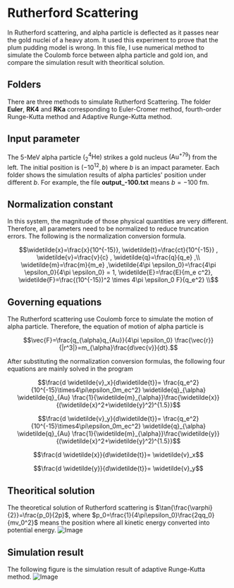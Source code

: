 # Rutherford Scattering
In Rutherford scattering, and alpha particle is deflected as it passes near the gold nuclei of a heavy atom. It used this experiment to prove that the plum pudding model is wrong. In this file, I use numerical method to simulate the Coulomb force between alpha particle and gold ion, and compare the simulation result with theoritical solution.


## Folders

There are three methods to simulate Rutherford Scattering. The folder **Euler**, **RK4** and **RKa** corresponding to Euler-Cromer method, fourth-order Runge-Kutta method and Adaptive Runge-Kutta method.

## Input parameter

The 5-MeV alpha particle  $\left(\mathrm{^4_2He}\right)$ strikes a gold nucleus $\left(\mathrm{Au^{+79}}\right)$ from the left. The initial position is $(-10^{12},b)$ where $b$ is an impact parameter. Each folder shows the simulation results of alpha particles' position under different $b$. For example, the file **output_-100.txt** means $b=-100$ $\mathrm{fm}$.

## Normalization constant

In this system, the magnitude of those physical quantities are very different. Therefore, all parameters need to be normalized to reduce truncation errors. The following is the normalization conversion formula.
```math
\widetilde{x}=\frac{x}{10^{-15}}, \widetilde{t}=\frac{ct}{10^{-15}} , \widetilde{v}=\frac{v}{c} , \widetilde{q}=\frac{q}{q_e} ,\\ \widetilde{m}=\frac{m}{m_e} ,\widetilde{4\pi \epsilon_0}=\frac{4\pi \epsilon_0}{4\pi \epsilon_0} = 1, \widetilde{E}=\frac{E}{m_e c^2}, \widetilde{F}=\frac{(10^{-15})^2 \times 4\pi \epsilon_0 F}{q_e^2} \\
```
## Governing equations

The Rutherford scattering use Coulomb force to simulate the motion of alpha particle. Therefore, the equation of motion of alpha particle is
```math
\vec{F}=\frac{q_{\alpha}q_{Au}}{4\pi \epsilon_0} \frac{\vec{r}}{|r^3|}=m_{\alpha}\frac{d\vec{v}}{dt}.
```
After substituting the normalization conversion formulas, the following four equations are mainly solved in the program
```math
\frac{d \widetilde{v}_x}{d\widetilde{t}}= \frac{q_e^2}{10^{-15}\times4\pi\epsilon_0m_ec^2} \widetilde{q}_{\alpha} \widetilde{q}_{Au} \frac{1}{\widetilde{m}_{\alpha}}\frac{\widetilde{x}}{(\widetilde{x}^2+\widetilde{y}^2)^{1.5}}
```
```math
\frac{d \widetilde{v}_y}{d\widetilde{t}}= \frac{q_e^2}{10^{-15}\times4\pi\epsilon_0m_ec^2} \widetilde{q}_{\alpha} \widetilde{q}_{Au} \frac{1}{\widetilde{m}_{\alpha}}\frac{\widetilde{y}}{(\widetilde{x}^2+\widetilde{y}^2)^{1.5}}
```
```math
\frac{d \widetilde{x}}{d\widetilde{t}}= \widetilde{v}_x
```
```math
\frac{d \widetilde{y}}{d\widetilde{t}}= \widetilde{v}_y
```
## Theoritical solution

The theoretical solution of Rutherford scattering is $\tan{\frac{\varphi}{2}}=\frac{p_0}{2p}$, where $p_0=\frac{1}{4\pi\epsilon_0}\frac{2qq_0}{mv_0^2}$ means the position where all kinetic energy converted into potential energy.
![Image](https://github.com/ChenYingShan1114/Rutherford-Scattering/blob/main/Rutherford_scattering.png)

## Simulation result
The following figure is the simulation result of adaptive Runge-Kutta method.
![Image](https://github.com/ChenYingShan1114/Rutherford-Scattering/blob/main/RKa/Rutherford_scattering_RKa.png)
